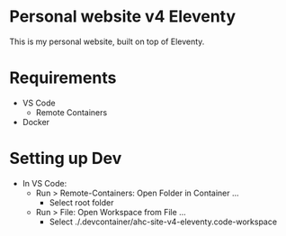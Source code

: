 # Personal website v4 Eleventy

This is my personal website, built on top of Eleventy.

# Requirements
- VS Code
    - Remote Containers
- Docker

# Setting up Dev
- In VS Code:
    - Run > Remote-Containers: Open Folder in Container ...
        - Select root folder
    - Run > File: Open Workspace from File ...
        - Select ./.devcontainer/ahc-site-v4-eleventy.code-workspace

